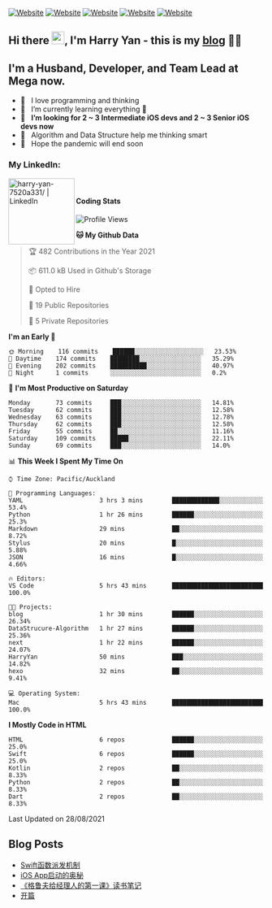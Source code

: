 [![Website](https://img.shields.io/badge/Swift-FA7343?style=for-the-badge&logo=swift&logoColor=white)](https://swift.org/blog/)
[![Website](https://img.shields.io/badge/Dart-0175C2?style=for-the-badge&logo=dart&logoColor=white)](https://dart.dev/tools/sdk)
[![Website](https://img.shields.io/badge/Kotlin-0095D5?&style=for-the-badge&logo=kotlin&logoColor=white)](https://developer.android.com/kotlin?gclid=CjwKCAjw1JeJBhB9EiwAV612yyBJK6NE-Iltekll2TQW2PnS4ijhe8gDua3nAh7o--FWFoWabiKBwxoCyfEQAvD_BwE&gclsrc=aw.ds)
[![Website](https://img.shields.io/badge/C%23-239120?style=for-the-badge&logo=c-sharp&logoColor=white)](https://docs.microsoft.com/en-us/dotnet/csharp/)
[![Website](https://img.shields.io/badge/Python-14354C?style=for-the-badge&logo=python&logoColor=white)](https://www.python.org/)

## Hi there <a href="https://harryyan.github.io"><img src="https://media.giphy.com/media/hvRJCLFzcasrR4ia7z/giphy.gif" width="25px"></a>,  I'm Harry Yan - this is my [blog] 👨‍💻

## I'm a Husband, Developer, and Team Lead at Mega now.

- 🔭 &nbsp; I love programming and thinking
- 🌱 &nbsp; I’m currently learning everything 🤣
- 👯 &nbsp; **I’m looking for 2 ~ 3 Intermediate iOS devs and 2 ~ 3 Senior iOS devs now**
- 👻 &nbsp; Algorithm and Data Structure help me thinking smart
- 👺 &nbsp; Hope the pandemic will end soon


### My LinkedIn:
[<img align="left" alt="harry-yan-7520a331/ | LinkedIn" width="130" src="https://img.shields.io/badge/LinkedIn-0077B5?style=for-the-badge&logo=linkedin&logoColor=white" />][linkedin]

<br />

#### Coding Stats

<!--START_SECTION:waka-->
![Profile Views](http://img.shields.io/badge/Profile%20Views-277-blue)

**🐱 My Github Data** 

> 🏆 482 Contributions in the Year 2021
 > 
> 📦 611.0 kB Used in Github's Storage 
 > 
> 💼 Opted to Hire
 > 
> 📜 19 Public Repositories 
 > 
> 🔑 5 Private Repositories  
 > 
**I'm an Early 🐤** 

```text
🌞 Morning    116 commits    ██████░░░░░░░░░░░░░░░░░░░   23.53% 
🌆 Daytime    174 commits    ████████░░░░░░░░░░░░░░░░░   35.29% 
🌃 Evening    202 commits    ██████████░░░░░░░░░░░░░░░   40.97% 
🌙 Night      1 commits      ░░░░░░░░░░░░░░░░░░░░░░░░░   0.2%

```
📅 **I'm Most Productive on Saturday** 

```text
Monday       73 commits     ███░░░░░░░░░░░░░░░░░░░░░░   14.81% 
Tuesday      62 commits     ███░░░░░░░░░░░░░░░░░░░░░░   12.58% 
Wednesday    63 commits     ███░░░░░░░░░░░░░░░░░░░░░░   12.78% 
Thursday     62 commits     ███░░░░░░░░░░░░░░░░░░░░░░   12.58% 
Friday       55 commits     ██░░░░░░░░░░░░░░░░░░░░░░░   11.16% 
Saturday     109 commits    █████░░░░░░░░░░░░░░░░░░░░   22.11% 
Sunday       69 commits     ███░░░░░░░░░░░░░░░░░░░░░░   14.0%

```


📊 **This Week I Spent My Time On** 

```text
⌚︎ Time Zone: Pacific/Auckland

💬 Programming Languages: 
YAML                     3 hrs 3 mins        █████████████░░░░░░░░░░░░   53.4% 
Python                   1 hr 26 mins        ██████░░░░░░░░░░░░░░░░░░░   25.3% 
Markdown                 29 mins             ██░░░░░░░░░░░░░░░░░░░░░░░   8.72% 
Stylus                   20 mins             █░░░░░░░░░░░░░░░░░░░░░░░░   5.88% 
JSON                     16 mins             █░░░░░░░░░░░░░░░░░░░░░░░░   4.66%

🔥 Editors: 
VS Code                  5 hrs 43 mins       █████████████████████████   100.0%

🐱‍💻 Projects: 
blog                     1 hr 30 mins        ██████░░░░░░░░░░░░░░░░░░░   26.34% 
DataStrucure-Algorithm   1 hr 27 mins        ██████░░░░░░░░░░░░░░░░░░░   25.36% 
next                     1 hr 22 mins        ██████░░░░░░░░░░░░░░░░░░░   24.07% 
HarryYan                 50 mins             ███░░░░░░░░░░░░░░░░░░░░░░   14.82% 
hexo                     32 mins             ██░░░░░░░░░░░░░░░░░░░░░░░   9.41%

💻 Operating System: 
Mac                      5 hrs 43 mins       █████████████████████████   100.0%

```

**I Mostly Code in HTML** 

```text
HTML                     6 repos             ██████░░░░░░░░░░░░░░░░░░░   25.0% 
Swift                    6 repos             ██████░░░░░░░░░░░░░░░░░░░   25.0% 
Kotlin                   2 repos             ██░░░░░░░░░░░░░░░░░░░░░░░   8.33% 
Python                   2 repos             ██░░░░░░░░░░░░░░░░░░░░░░░   8.33% 
Dart                     2 repos             ██░░░░░░░░░░░░░░░░░░░░░░░   8.33%

```



 Last Updated on 28/08/2021
<!--END_SECTION:waka-->

## Blog Posts

<!-- BLOG-POST-LIST:START -->
- [Swift函数派发机制](https://harryyan.github.io/2021/08/27/Swift%E5%87%BD%E6%95%B0%E6%B4%BE%E5%8F%91%E6%9C%BA%E5%88%B6/)
- [iOS App启动的奥秘](https://harryyan.github.io/2021/04/20/iOS%20App%E5%90%AF%E5%8A%A8%E7%9A%84%E5%A5%A5%E7%A7%98/)
- [《格鲁夫给经理人的第一课》读书笔记](https://harryyan.github.io/2020/07/23/%E6%A0%BC%E9%B2%81%E5%A4%AB%E7%BB%99%E7%BB%8F%E7%90%86%E4%BA%BA%E7%9A%84%E7%AC%AC%E4%B8%80%E8%AF%BE%E8%AF%BB%E4%B9%A6%E7%AC%94%E8%AE%B0/)
- [开篇](https://harryyan.github.io/2019/04/19/%E5%BC%80%E7%AF%87%E5%AF%84%E8%AF%AD/)
<!-- BLOG-POST-LIST:END -->

[blog]: https://harryyan.github.io/
[linkedin]: https://linkedin.com/in/harry-yan-7520a331